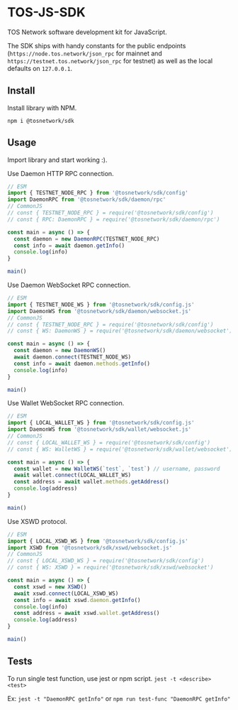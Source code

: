 # TOS-JS-SDK

TOS Network software development kit for JavaScript.

The SDK ships with handy constants for the public endpoints (`https://node.tos.network/json_rpc` for mainnet and `https://testnet.tos.network/json_rpc` for testnet) as well as the local defaults on `127.0.0.1`.

## Install

Install library with NPM.

`npm i @tosnetwork/sdk`

## Usage

Import library and start working :).

Use Daemon HTTP RPC connection.

```js
// ESM
import { TESTNET_NODE_RPC } from '@tosnetwork/sdk/config'
import DaemonRPC from '@tosnetwork/sdk/daemon/rpc'
// CommonJS
// const { TESTNET_NODE_RPC } = require('@tosnetwork/sdk/config')
// const { RPC: DaemonRPC } = require('@tosnetwork/sdk/daemon/rpc')

const main = async () => {
  const daemon = new DaemonRPC(TESTNET_NODE_RPC)
  const info = await daemon.getInfo()
  console.log(info)
}

main()
```

Use Daemon WebSocket RPC connection.

```js
// ESM
import { TESTNET_NODE_WS } from '@tosnetwork/sdk/config.js'
import DaemonWS from '@tosnetwork/sdk/daemon/websocket.js'
// CommonJS
// const { TESTNET_NODE_RPC } = require('@tosnetwork/sdk/config')
// const { WS: DaemonWS } = require('@tosnetwork/sdk/daemon/websocket')

const main = async () => {
  const daemon = new DaemonWS()
  await daemon.connect(TESTNET_NODE_WS)
  const info = await daemon.methods.getInfo()
  console.log(info)
}

main()
```

Use Wallet WebSocket RPC connection.

```js
// ESM
import { LOCAL_WALLET_WS } from '@tosnetwork/sdk/config.js'
import DaemonWS from '@tosnetwork/sdk/wallet/websocket.js'
// CommonJS
// const { LOCAL_WALLET_WS } = require('@tosnetwork/sdk/config')
// const { WS: WalletWS } = require('@tosnetwork/sdk/wallet/websocket')

const main = async () => {
  const wallet = new WalletWS(`test`, `test`) // username, password
  await wallet.connect(LOCAL_WALLET_WS)
  const address = await wallet.methods.getAddress()
  console.log(address)
}

main()
```

Use XSWD protocol.

```js
// ESM
import { LOCAL_XSWD_WS } from '@tosnetwork/sdk/config.js'
import XSWD from '@tosnetwork/sdk/xswd/websocket.js'
// CommonJS
// const { LOCAL_XSWD_WS } = require('@tosnetwork/sdk/config')
// const { WS: XSWD } = require('@tosnetwork/sdk/xswd/websocket')

const main = async () => {
  const xswd = new XSWD()
  await xswd.connect(LOCAL_XSWD_WS)
  const info = await xswd.daemon.getInfo()
  console.log(info)
  const address = await xswd.wallet.getAddress()
  console.log(address)
}

main()
```

## Tests

To run single test function, use jest or npm script.
`jest -t <describe> <test>`  

Ex: `jest -t "DaemonRPC getInfo"` or `npm run test-func "DaemonRPC getInfo"`
